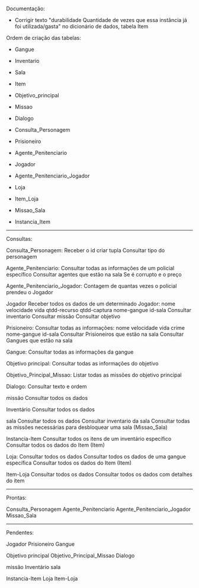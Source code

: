 Documentação:
- Corrigir texto "durabilidade	Quantidade de vezes que essa instância já foi utilizada/gasta" no dicionário de dados, tabela Item


Ordem de criação das tabelas:
- Gangue
- Inventario
- Sala
- Item

- Objetivo_principal 
- Missao 
- Dialogo
- Consulta_Personagem
- Prisioneiro 
- Agente_Penitenciario
- Jogador 
- Agente_Penitenciario_Jogador
- Loja 
- Item_Loja 
- Missao_Sala
- Instancia_Item 


______________________________________________________________________
Consultas:

Consulta_Personagem:
    Receber o id criar tupla
    Consultar tipo do personagem

Agente_Penitenciario:
    Consultar todas as informações de um policial específico
    Consultar agentes que estão na sala
    Se é corrupto e o preço

Agente_Penitenciario_Jogador:
    Contagem de quantas vezes o policial prendeu o Jogador

Jogador
    Receber todos os dados de um determinado Jogador:
        nome
        velocidade
        vida
        qtdd-recurso
        qtdd-captura
        nome-gangue
        id-sala
    Consultar inventario
    Consultar missão
    Consultar objetivo

Prisioneiro:
    Consultar todas as informações:
        nome
        velocidade
        vida
        crime
        nome-gangue
        id-sala
    Consultar Prisioneiros que estão na sala
    Consultar Gangues que estão na sala

Gangue:
    Consultar todas as informações da gangue

Objetivo principal:
    Consultar todas as informações do objetivo

Objetivo_Principal_Missao:
    Listar todas as missões do objetivo principal

Dialogo:
    Consultar texto e ordem

missão
    Consultar todos os dados

Inventário
    Consultar todos os dados

sala
    Consultar todos os dados
    Consultar inventario da sala
    Consultar todas as missões necessárias para desbloquear uma sala (Missao_Sala)

Instancia-Item
    Consultar todos os itens de um inventário específico
    Consultar todos os dados do Item (Item)

Loja:
    Consultar todos os dados
    Consultar todos os dados de uma gangue específica
    Consultar todos os dados do Item (Item)

Item-Loja
    Consultar todos os dados
    Consultar todos os dados com detalhes do item


______________________________________________________________________
Prontas:

Consulta_Personagem
Agente_Penitenciario
Agente_Penitenciario_Jogador
Missao_Sala

_______________________________________________________________________
Pendentes:

Jogador
Prisioneiro
Gangue

Objetivo principal
Objetivo_Principal_Missao
Dialogo

missão
Inventário
sala

Instancia-Item
Loja
Item-Loja